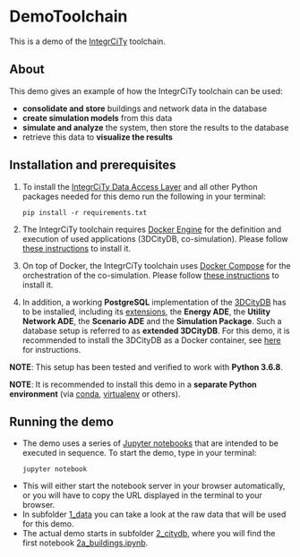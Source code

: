 # DemoToolchain

This is a demo of the [IntegrCiTy](https://www.energy.kth.se/heat-and-power-technology/current-projects/integrcity-1.924848) toolchain.

## About

This demo gives an example of how the IntegrCiTy toolchain can be used:
* **consolidate and store** buildings and network data in the database
* **create simulation models** from this data
* **simulate and analyze** the system, then store the results to the database
* retrieve this data to **visualize the results**

## Installation and prerequisites

1. To install the [IntegrCiTy Data Access Layer](https://github.com/IntegrCiTy/dblayer) and all other Python packages needed for this demo run the following in your terminal:
   ```
   pip install -r requirements.txt
   ```

2. The IntegrCiTy toolchain requires [Docker Engine](https://docs.docker.com/engine/) for the definition and execution of used applications (3DCityDB, co-simulation).
Please follow [these instructions](https://docs.docker.com/get-docker/) to install it.

3. On top of Docker, the IntegrCiTy toolchain uses [Docker Compose](https://docs.docker.com/compose/) for the orchestration of the co-simulation.
Please follow [these instructions](https://docs.docker.com/compose/install/) to install it.

4. In addition, a working **PostgreSQL** implementation of the [3DCityDB](https://www.3dcitydb.org) has to be installed, including its [extensions](https://github.com/gioagu/3dcitydb_ade), the **Energy ADE**, the **Utility Network ADE**, the **Scenario ADE** and the **Simulation Package**.
Such a database setup is referred to as **extended 3DCityDB**.
For this demo, it is recommended to install the 3DCityDB as a Docker container, see [here](https://github.com/IntegrCiTy/dblayer/tree/master/scripts) for instructions.

**NOTE**: This setup has been tested and verified to work with **Python 3.6.8**.

**NOTE**: It is recommended to install this demo in a **separate Python environment** (via [conda](https://docs.conda.io/en/latest/), [virtualenv](https://virtualenv.pypa.io/en/latest/) or others).

## Running the demo

* The demo uses a series of [Jupyter notebooks](https://jupyter.org/) that are intended to be executed in sequence.
  To start the demo, type in your terminal:
  ```
  jupyter notebook
  ```
* This will either start the notebook server in your browser automatically, or you will have to copy the URL displayed in the terminal to your browser.
* In subfolder [1_data](./1_data) you can take a look at the raw data that will be used for this demo.
* The actual demo starts in subfolder [2_citydb](./2_citydb), where you will find the first notebook [2a_buildings.ipynb](./2_citydb/2a_buildings.ipynb).
